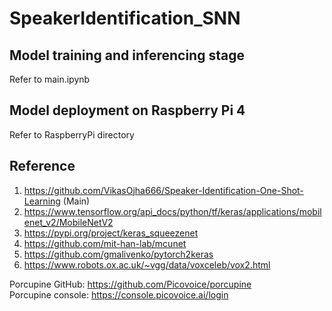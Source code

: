 # SpeakerIdentification_SNN

## Model training and inferencing stage
Refer to main.ipynb

## Model deployment on Raspberry Pi 4
Refer to RaspberryPi directory


## Reference
1. https://github.com/VikasOjha666/Speaker-Identification-One-Shot-Learning (Main) <br/>
2. https://www.tensorflow.org/api_docs/python/tf/keras/applications/mobilenet_v2/MobileNetV2 <br/>
3. https://pypi.org/project/keras_squeezenet <br/>
4. https://github.com/mit-han-lab/mcunet <br/>
5. https://github.com/gmalivenko/pytorch2keras <br/>
6. https://www.robots.ox.ac.uk/~vgg/data/voxceleb/vox2.html <br/> 

Porcupine GitHub: https://github.com/Picovoice/porcupine <br/>
Porcupine console: https://console.picovoice.ai/login <br/>
